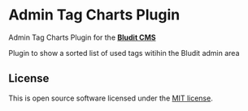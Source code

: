 Admin Tag Charts Plugin
================================
Admin Tag Charts Plugin for the [**Bludit CMS**](https://www.bludit.com/)

Plugin to show a sorted list of used tags witihin the Bludit admin area

License
-------
This is open source software licensed under the [MIT license](https://tldrlegal.com/license/mit-license).

